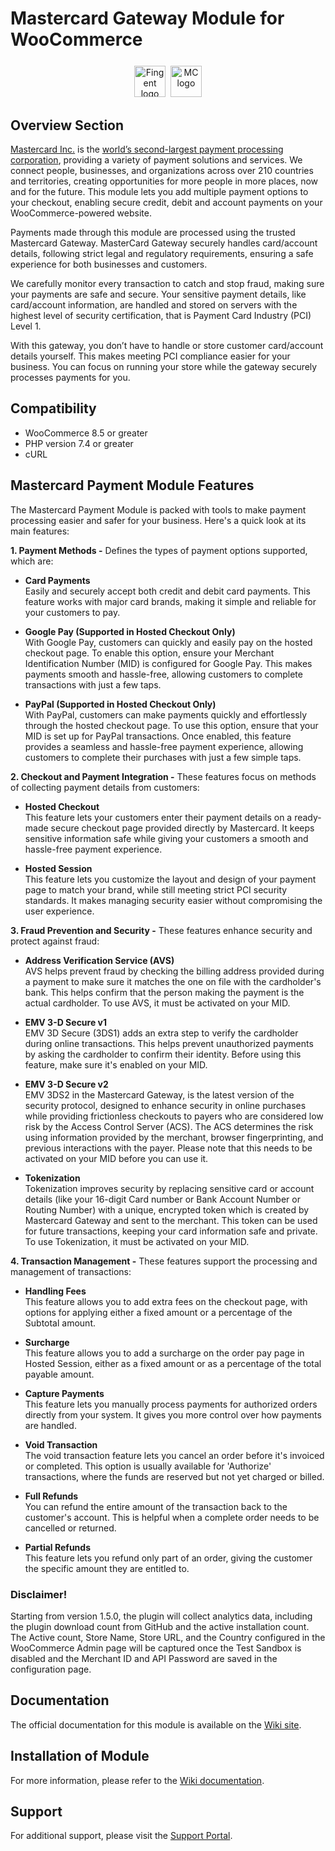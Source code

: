 # Mastercard Gateway Module for WooCommerce 

<p align="center" style="margin-top: 25px;">
<a href="https://www.fingent.com/"><img alt="Fingent logo" height="50px" src="https://www.fingent.com/wp-content/uploads/Fingent-Logo-01.png"/></a>&nbsp;&nbsp;<img alt="MC logo" height="50px" src="https://mpgs.fingent.wiki/wp-content/uploads/2025/04/mastercard-logo.png"/>
</p>

## Overview Section

[Mastercard Inc.](https://www.mastercard.co.in/en-in.html) is the [world’s second-largest payment processing corporation](https://www.investopedia.com/terms/m/mastercard-card.asp), providing a variety of payment solutions and services. We connect people, businesses, and organizations across over 210 countries and territories, creating opportunities for more people in more places, now and for the future. This module lets you add multiple payment options to your checkout, enabling secure credit, debit and account payments on your WooCommerce-powered website.

Payments made through this module are processed using the trusted Mastercard Gateway. MasterCard Gateway securely handles card/account details, following strict legal and regulatory requirements, ensuring a safe experience for both businesses and customers.

We carefully monitor every transaction to catch and stop fraud, making sure your payments are safe and secure. Your sensitive payment details, like card/account information, are handled and stored on servers with the highest level of security certification, that is Payment Card Industry (PCI) Level 1.

With this gateway, you don’t have to handle or store customer card/account details yourself. This makes meeting PCI compliance easier for your business. You can focus on running your store while the gateway securely processes payments for you.



## Compatibility

- WooCommerce 8.5 or greater
- PHP version 7.4 or greater
- cURL

## Mastercard Payment Module Features

The Mastercard Payment Module is packed with tools to make payment processing easier and safer for your business. Here's a quick look at its main features:


**1. Payment Methods -** Defines the types of payment options supported, which are:

   - **Card Payments**<br/>
Easily and securely accept both credit and debit card payments. This feature works with major card brands, making it simple and reliable for your customers to pay.

   - **Google Pay (Supported in Hosted Checkout Only)**<br/>
With Google Pay, customers can quickly and easily pay on the hosted checkout page. To enable this option, ensure your Merchant Identification Number (MID) is configured for Google Pay. This makes payments smooth and hassle-free, allowing customers to complete transactions with just a few taps.

   - **PayPal (Supported in Hosted Checkout Only)**<br/>
With PayPal, customers can make payments quickly and effortlessly through the hosted checkout page. To use this option, ensure that your MID is set up for PayPal transactions. Once enabled, this feature provides a seamless and hassle-free payment experience, allowing customers to complete their purchases with just a few simple taps.

**2. Checkout and Payment Integration -** These features focus on methods of collecting payment details from customers:

   - **Hosted Checkout**<br/>
This feature lets your customers enter their payment details on a ready-made secure checkout page provided directly by Mastercard. It keeps sensitive information safe while giving your customers a smooth and hassle-free payment experience.

   - **Hosted Session**<br/>
This feature lets you customize the layout and design of your payment page to match your brand, while still meeting strict PCI security standards. It makes managing security easier without compromising the user experience.

**3. Fraud Prevention and Security -** These features enhance security and protect against fraud:

   - **Address Verification Service (AVS)**<br/>
AVS helps prevent fraud by checking the billing address provided during a payment to make sure it matches the one on file with the cardholder's bank. This helps confirm that the person making the payment is the actual cardholder. To use AVS, it must be activated on your MID.

   - **EMV 3-D Secure v1**<br/>
EMV 3D Secure (3DS1) adds an extra step to verify the cardholder during online transactions. This helps prevent unauthorized payments by asking the cardholder to confirm their identity. Before using this feature, make sure it's enabled on your MID.

   - **EMV 3-D Secure v2**<br/>
EMV 3DS2 in the Mastercard Gateway, is the latest version of the security protocol, designed to enhance security in online purchases while providing frictionless checkouts to payers who are considered low risk by the Access Control Server (ACS). The ACS determines the risk using information provided by the merchant, browser fingerprinting, and previous interactions with the payer. Please note that this needs to be activated on your MID before you can use it.

   - **Tokenization**<br/>
Tokenization improves security by replacing sensitive card or account details (like your 16-digit Card number or Bank Account Number or Routing Number) with a unique, encrypted token which is created by Mastercard Gateway and sent to the merchant. This token can be used for future transactions, keeping your card information safe and private. To use Tokenization, it must be activated on your MID.

**4. Transaction Management -** These features support the processing and management of transactions:

   - **Handling Fees**<br/>
This feature allows you to add extra fees on the checkout page, with options for applying either a fixed amount or a percentage of the Subtotal amount.

   - **Surcharge**<br/>
This feature allows you to add a surcharge on the order pay page in Hosted Session, either as a fixed amount or as a percentage of the total payable amount.

   - **Capture Payments**<br/>
This feature lets you manually process payments for authorized orders directly from your system. It gives you more control over how payments are handled.

   - **Void Transaction**<br/>
The void transaction feature lets you cancel an order before it's invoiced or completed. This option is usually available for 'Authorize' transactions, where the funds are reserved but not yet charged or billed.

   - **Full Refunds**<br/>
You can refund the entire amount of the transaction back to the customer's account. This is helpful when a complete order needs to be cancelled or returned.

   - **Partial Refunds**<br/>
This feature lets you refund only part of an order, giving the customer the specific amount they are entitled to.

### Disclaimer!
Starting from version 1.5.0, the plugin will collect analytics data, including the plugin download count from GitHub and the active installation count. The Active count, Store Name, Store URL, and the Country configured in the WooCommerce Admin page will be captured once the Test Sandbox is disabled and the Merchant ID and API Password are saved in the configuration page.

## Documentation
The official documentation for this module is available on the [Wiki site](https://mpgs.fingent.wiki/enterprise/woocommerce-mastercard-gateway/overview-and-feature-support).

## Installation of Module
For more information, please refer to the [Wiki documentation](https://mpgs.fingent.wiki/enterprise/woocommerce-mastercard-gateway/installation).

## Support
For additional support, please visit the [Support Portal](https://mpgsfgs.atlassian.net/servicedesk/customer/user/login?destination=portals).